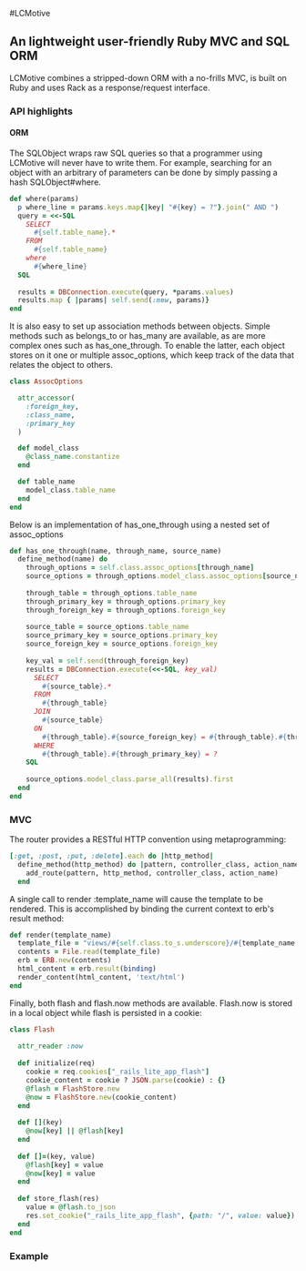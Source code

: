#LCMotive

## An lightweight user-friendly Ruby MVC and SQL ORM

LCMotive combines a stripped-down ORM with a no-frills MVC, is built on Ruby and uses Rack as a response/request interface.

### API highlights

#### ORM
The SQLObject wraps raw SQL queries so that a programmer using LCMotive will never have to write them. For example, searching for an object with an arbitrary of parameters can be done by simply passing a hash SQLObject#where.

````Ruby
def where(params)
  p where_line = params.keys.map{|key| "#{key} = ?"}.join(" AND ")
  query = <<-SQL
    SELECT
      #{self.table_name}.*
    FROM
      #{self.table_name}
    where
      #{where_line}
  SQL
  
  results = DBConnection.execute(query, *params.values)
  results.map { |params| self.send(:new, params)}
end
````

It is also easy to set up association methods between objects. Simple methods such as belongs_to or has_many are available, as are more complex ones such as has_one_through. To enable the latter, each object stores on it one or multiple assoc_options, which keep track of the data that relates the object to others.

````Ruby
class AssocOptions

  attr_accessor(
    :foreign_key,
    :class_name,
    :primary_key
  )

  def model_class
    @class_name.constantize
  end

  def table_name
    model_class.table_name
  end
end
````

Below is an implementation of has_one_through using a nested set of assoc_options


````Ruby
def has_one_through(name, through_name, source_name)
  define_method(name) do
    through_options = self.class.assoc_options[through_name]
    source_options = through_options.model_class.assoc_options[source_name]
    
    through_table = through_options.table_name
    through_primary_key = through_options.primary_key
    through_foreign_key = through_options.foreign_key
    
    source_table = source_options.table_name
    source_primary_key = source_options.primary_key
    source_foreign_key = source_options.foreign_key
    
    key_val = self.send(through_foreign_key)
    results = DBConnection.execute(<<-SQL, key_val)
      SELECT
        #{source_table}.*
      FROM
        #{through_table}
      JOIN
        #{source_table}
      ON
        #{through_table}.#{source_foreign_key} = #{through_table}.#{through_primary_key}
      WHERE
        #{through_table}.#{through_primary_key} = ?
    SQL
    
    source_options.model_class.parse_all(results).first
  end
end
````

### MVC

The router provides a RESTful HTTP convention using metaprogramming:

````Ruby
[:get, :post, :put, :delete].each do |http_method|
  define_method(http_method) do |pattern, controller_class, action_name|
    add_route(pattern, http_method, controller_class, action_name)
  end
````

A single call to render :template_name will cause the template to be rendered. This is accomplished by binding the current context to erb's result method:

````Ruby
def render(template_name)
  template_file = "views/#{self.class.to_s.underscore}/#{template_name.to_s}.html.erb"
  contents = File.read(template_file)
  erb = ERB.new(contents)
  html_content = erb.result(binding)
  render_content(html_content, 'text/html')
end
````

Finally, both flash and flash.now methods are available. Flash.now is stored in a local object while flash is persisted in a cookie:

````Ruby
class Flash
  
  attr_reader :now
  
  def initialize(req)
    cookie = req.cookies["_rails_lite_app_flash"]
    cookie_content = cookie ? JSON.parse(cookie) : {}
    @flash = FlashStore.new
    @now = FlashStore.new(cookie_content)
  end
  
  def [](key)
    @now[key] || @flash[key]
  end
  
  def []=(key, value)
    @flash[key] = value
    @now[key] = value
  end
  
  def store_flash(res)
    value = @flash.to_json
    res.set_cookie("_rails_lite_app_flash", {path: "/", value: value})
  end
end
````

### Example
